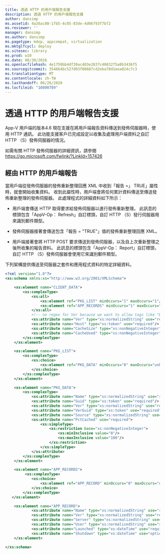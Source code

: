 ```yaml
---
title: 透過 HTTP 的用戶端報告支援
description: 透過 HTTP 的用戶端報告支援
author: dansimp
ms.assetid: 4a26ac80-1fb5-4c05-83de-4d06793f7bf2
ms.reviewer: ''
manager: dansimp
ms.author: dansimp
ms.pagetype: mdop, appcompat, virtualization
ms.mktglfcycl: deploy
ms.sitesec: library
ms.prod: w10
ms.date: 08/30/2016
ms.openlocfilehash: 4e1759bb4df39ac403e2837c4083275a8b3436f5
ms.sourcegitcommit: 354664bc527d93f80687cd2eba70d1eea024c7c3
ms.translationtype: MT
ms.contentlocale: zh-TW
ms.lasthandoff: 06/26/2020
ms.locfileid: "10800789"
---
```

# 透過 HTTP 的用戶端報告支援


App-V 用戶端的版本4.6 現在支援在將用戶端報告資料傳送到發佈伺服器時，使用 HTTP 通訊。 此功能支援客戶已完成設定以收集及處理用戶端資料之自訂 HTTP （S）發佈伺服器的情況。

如需有關 HTTP 發佈伺服器的詳細資訊，請參閱 <https://go.microsoft.com/fwlink/?LinkId=157426>

## 經由 HTTP 的用戶端報告


當用戶端從發佈伺服器的發佈重新整理回應 XML 中收到「報告 =」 TRUE」屬性時，就會開始收集資料。 收到此屬性時，用戶端會將任何累計資料傳送至傳送發佈重新整理的發佈伺服器。 此處理程式的詳細資料如下所示：

-   用戶端會傳送 HTTP 取得要求給發佈伺服器以進行發佈重新整理。 此訊息的標頭包含「AppV-Op： Refresh」自訂標頭，自訂 HTTP （S）發行伺服器用來識別郵件類型。

-   發佈伺服器接著會傳送包含「報告 = "TRUE"」值的發佈重新整理回應 XML。

-   用戶端接著會將 HTTP POST 要求傳送到發佈伺服器，以及自上次重新整理之後所收集的報告資料。 此訊息的標頭包含「AppV-Op： Report」自訂標頭，自訂 HTTP （S）發佈伺服器會使用它來識別郵件類型。

下列架構提供傳送至伺服器之套件和應用程式資料的特定詳細資料。

```xml
<?xml version="1.0"?>
<xs:schema xmlns:xs="http://www.w3.org/2001/XMLSchema">

    <xs:element name="CLIENT_DATA">
        <xs:complexType>
            <xs:all>
                <xs:element ref="PKG_LIST" minOccurs="1" maxOccurs="1"/>
                <xs:element ref="APP_RECORDS" minOccurs="1" maxOccurs="1"/>
            </xs:all>
            <!-- no regex for Ver because we want to allow tags like "Beta" -->
            <xs:attribute name="Ver" type="xs:normalizedString" use="required"/>
            <xs:attribute name="Host" type="xs:token" use="required"/>
            <xs:attribute name="CacheSize" type="xs:nonNegativeInteger" use="required"/>
            <xs:attribute name="CacheUsed" type="xs:nonNegativeInteger" use="required"/>
        </xs:complexType>
    </xs:element>

    <xs:element name="PKG_LIST">
        <xs:complexType>
            <xs:choice>
                <xs:element ref="PKG_DATA" minOccurs="0" maxOccurs="unbounded"/>
            </xs:choice>
        </xs:complexType>
    </xs:element>

    <xs:element name="PKG_DATA">
        <xs:complexType>
            <xs:attribute name="Name" type="xs:normalizedString" use="required"/>
            <xs:attribute name="Guid" type="xs:token" use="required"/>
            <xs:attribute name="Ver" type="xs:normalizedString" use="required"/>
            <xs:attribute name="VerGuid" type="xs:token" use="required"/>
            <xs:attribute name="Source" type="xs:normalizedString" use="required"/>
            <xs:attribute name="PctCached" use="required">
                <xs:simpleType>
                    <xs:restriction base="xs:nonNegativeInteger">
                        <xs:minInclusive value="0"/>
                        <xs:maxInclusive value="100"/>
                    </xs:restriction>
                </xs:simpleType>
            </xs:attribute>
        </xs:complexType>
    </xs:element>

    <xs:element name="APP_RECORDS">
         <xs:complexType>
            <xs:choice>
                <xs:element ref="APP_RECORD" minOccurs="0" maxOccurs="unbounded"/>
            </xs:choice>
        </xs:complexType>
   </xs:element>

    <xs:element name="APP_RECORD">
            <xs:attribute name="Name" type="xs:normalizedString" use="required"/>
            <xs:attribute name="Ver" type="xs:normalizedString" use="required"/>
            <xs:attribute name="Server" type="xs:normalizedString" use="required"/>
            <xs:attribute name="User" type="xs:normalizedString" use="required"/>
            <xs:attribute name="Launched" type="xs:dateTime" use="required"/>
            <xs:attribute name="Shutdown" type="xs:dateTime" use="optional"/>
    </xs:element>

</xs:schema>
```

 

 





